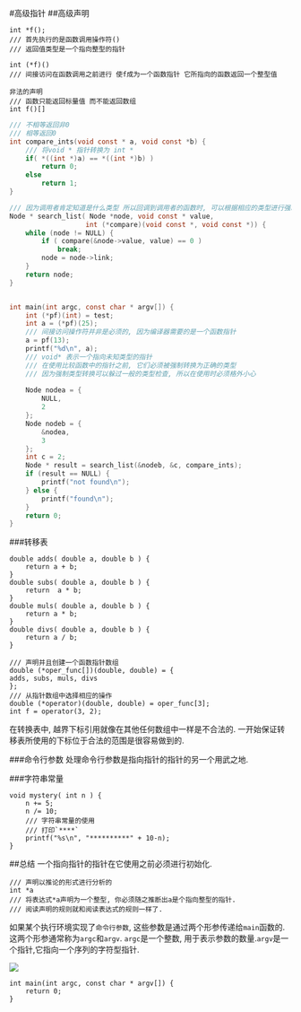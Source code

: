 #高级指针
##高级声明


```
int *f();
/// 首先执行的是函数调用操作符()
/// 返回值类型是一个指向整型的指针
```


```
int (*f)()
/// 间接访问在函数调用之前进行 使f成为一个函数指针 它所指向的函数返回一个整型值
```


```
非法的声明
/// 函数只能返回标量值 而不能返回数组
int f()[]
```


```c
/// 不相等返回非0
/// 相等返回0
int compare_ints(void const * a, void const *b) {
    /// 将void * 指针转换为 int *
    if( *((int *)a) == *((int *)b) )
        return 0;
    else
        return 1;
}

/// 因为调用者肯定知道是什么类型 所以回调到调用者的函数时, 可以根据相应的类型进行强制的类型转换.
Node * search_list( Node *node, void const * value,
                   int (*compare)(void const *, void const *)) {
    while (node != NULL) {
        if ( compare(&node->value, value) == 0 )
            break;
        node = node->link;
    }
    return node;
}


int main(int argc, const char * argv[]) {
    int (*pf)(int) = test;
    int a = (*pf)(25);
    /// 间接访问操作符并非是必须的, 因为编译器需要的是一个函数指针
    a = pf(13);
    printf("%d\n", a);
    /// void* 表示一个指向未知类型的指针
    /// 在使用比较函数中的指针之前, 它们必须被强制转换为正确的类型
    /// 因为强制类型转换可以躲过一般的类型检查, 所以在使用时必须格外小心
    
    Node nodea = {
        NULL, 
        2
    };
    Node nodeb = {
        &nodea,
        3
    };
    int c = 2;
    Node * result = search_list(&nodeb, &c, compare_ints);
    if (result == NULL) {
        printf("not found\n");
    } else {
        printf("found\n");
    }
    return 0;
}
```

###转移表

```
double adds( double a, double b ) {
    return a + b;
}
double subs( double a, double b ) {
    return  a * b;
}
double muls( double a, double b ) {
    return a * b;
}
double divs( double a, double b ) {
    return a / b;
}

/// 声明并且创建一个函数指针数组
double (*oper_func[])(double, double) = {
adds, subs, muls, divs
};
/// 从指针数组中选择相应的操作 
double (*operator)(double, double) = oper_func[3];
int f = operator(3, 2);

```

在转换表中, 越界下标引用就像在其他任何数组中一样是不合法的.
一开始保证转移表所使用的下标位于合法的范围是很容易做到的.

###命令行参数
处理命令行参数是指向指针的指针的另一个用武之地.

###字符串常量

```
void mystery( int n ) {
    n += 5;
    n /= 10;
    /// 字符串常量的使用
    /// 打印`****`
    printf("%s\n", "**********" + 10-n);
}

```

##总结
一个指向指针的指针在它使用之前必须进行初始化.


```
/// 声明以推论的形式进行分析的 
int *a          
/// 将表达式*a声明为一个整型, 你必须随之推断出a是个指向整型的指针.
/// 阅读声明的规则就和阅读表达式的规则一样了.
```                            

如果某个执行环境实现了`命令行参数`, 这些参数是通过两个形参传递给`main`函数的.这两个形参通常称为`argc`和`argv`. `argc`是一个整数, 用于表示参数的数量.`argv`是一个指针,它指向一个序列的字符型指针.

![](https://ws1.sinaimg.cn/large/006tKfTcgy1fqz19rpcbfj30mo039gmd.jpg)

```
int main(int argc, const char * argv[]) {
    return 0;
}

```

